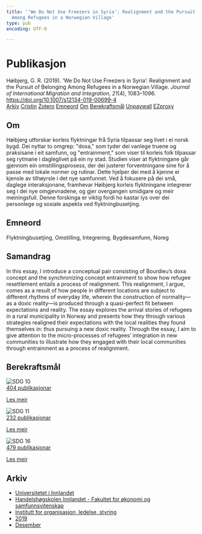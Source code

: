 ```yaml
---
title: '‘We Do Not Use Freezers in Syria’: Realignment and the Pursuit of Belonging
  Among Refugees in a Norwegian Village'
type: pub
encoding: UTF-8

---
```

<h1>Publikasjon</h1>
<article id="csl-bib-container-YL9JAE99" class="csl-bib-container">
  <div class="csl-bib-body"> <div class="csl-entry">Høibjerg, G. R. (2019). ‘We Do Not Use Freezers in Syria’: Realignment and the Pursuit of Belonging Among Refugees in a Norwegian Village. <i>Journal of International Migration and Integration</i>, <i>21</i>(4), 1083–1096. <a href="https://doi.org/10.1007/s12134-019-00699-4">https://doi.org/10.1007/s12134-019-00699-4</a></div> </div>
  <div class="csl-bib-buttons">
    <a href="#taxonomy-article-YL9JAE99" alt="archive" class="csl-bib-button">Arkiv</a>
    <a href="https://app.cristin.no/results/show.jsf?id=1758558" alt="Cristin" class="csl-bib-button">Cristin</a>
    <a href="http://zotero.org/groups/5881554/items/YL9JAE99" alt="Zotero" class="csl-bib-button">Zotero</a>
    <a href="#keywords-article-YL9JAE99" alt="keywords" class="csl-bib-button">Emneord</a>
    <a href="#about-article-YL9JAE99" alt="about_pub" class="csl-bib-button">Om</a>
    <a href="#sdg-article-YL9JAE99" alt="sdg" class="csl-bib-button">Berekraftsmål</a>
    <a href="https://doi.org/10.1007/s12134-019-00699-4" alt="Unpaywall" class="csl-bib-button">Unpaywall</a>
    <a href="https://doi.org/10.1007/s12134-019-00699-4" alt="EZproxy" class="csl-bib-button">EZproxy</a>
  </div>
  <div id="csl-bib-meta-container-YL9JAE99"></div>
</article>
<div id="csl-bib-meta-YL9JAE99" class="csl-bib-meta">
  <article id="about-article-YL9JAE99" class="about_pub-article">
    <h1>Om</h1>
    Høibjerg utforskar korleis flyktningar frå Syria tilpassar seg livet i ei norsk bygd. Dei nyttar to omgrep: "doxa," som tyder dei vanlege truene og praksisane i eit samfunn, og "entrainment," som viser til korleis folk tilpassar seg rytmane i dagleglivet på ein ny stad. Studien viser at flyktningane går gjennom ein omstillingsprosess, der dei justerer forventningane sine for å passe med lokale normer og rutinar. Dette hjelper dei med å kjenne ei kjensle av tilhøyrsle i det nye samfunnet. Ved å fokusere på dei små, daglege interaksjonane, framhevar Høibjerg korleis flyktningane integrerer seg i dei nye omgjevnadene, og gjer overgangen smidigare og meir meiningsfull. Denne forskinga er viktig fordi ho kastar lys over dei personlege og sosiale aspekta ved flyktningbusetjing.
  </article>
  <article id="keywords-article-YL9JAE99" class="keywords-article">
    <h1>Emneord</h1>
    Flyktningbusetjing, Omstilling, Integrering, Bygdesamfunn, Noreg
  </article>
  <article id="abstract-article-YL9JAE99" class="abstract-article">
    <h1>Samandrag</h1>
    In this essay, I introduce a conceptual pair consisting of Bourdieu’s doxa concept and the synchronizing concept entrainment to show how refugee resettlement entails a process of realignment. This realignment, I argue, comes as a result of how people in different locations are subject to different rhythms of everyday life, wherein the construction of normality—as a doxic reality—is produced through a quasi-perfect fit between expectations and reality. The essay explores the arrival stories of refugees in a rural municipality in Norway and presents how they through various strategies realigned their expectations with the local realities they found themselves in: thus pursuing a new doxic reality. Through the essay, I aim to give attention to the micro-processes of refugees’ integration in new communities to illustrate how they engaged with their local communities through entrainment as a process of realignment.
  </article>
  <article id="sdg-article-YL9JAE99" class="sdg-article">
    <h1>Berekraftsmål</h1>
    <div class="sdg-container"><div id="sdg10" class="sdg">
        <img src="{{< params subfolder >}}images/sdg/sdg10_nn.png" class="image" alt="SDG 10">
        <div class="sdg-overlay">
          <a href="/nn/archive/?key=?sdg=10#archive" class="sdg-publication-count"><span>404</span> publikasjonar</a>
          <p><a href="https://fn.no/om-fn/fns-baerekraftsmaal/mindre-ulikhet?lang=nno-NO" class="sdg-read-more">Les meir</a></p>
        </div>
      </div> <div id="sdg11" class="sdg">
        <img src="{{< params subfolder >}}images/sdg/sdg11_nn.png" class="image" alt="SDG 11">
        <div class="sdg-overlay">
          <a href="/nn/archive/?key=?sdg=11#archive" class="sdg-publication-count"><span>232</span> publikasjonar</a>
          <p><a href="https://fn.no/om-fn/fns-baerekraftsmaal/baerekraftige-byer-og-lokalsamfunn?lang=nno-NO" class="sdg-read-more">Les meir</a></p>
        </div>
      </div> <div id="sdg16" class="sdg">
        <img src="{{< params subfolder >}}images/sdg/sdg16_nn.png" class="image" alt="SDG 16">
        <div class="sdg-overlay">
          <a href="/nn/archive/?key=?sdg=16#archive" class="sdg-publication-count"><span>479</span> publikasjonar</a>
          <p><a href="https://fn.no/om-fn/fns-baerekraftsmaal/fred-rettferdighet-og-velfungerende-institusjoner?lang=nno-NO" class="sdg-read-more">Les meir</a></p>
        </div>
      </div></div>
  </article>
  <article id="taxonomy-article-YL9JAE99" class="taxonomy-article">
    <h1>Arkiv</h1>
    <ul>
      <li>
        <a href="/nn/archive/?key=3DCRN523">Universitetet i Innlandet</a>
      </li>
      <li>
        <a href="/nn/archive/?key=DU8Q9LN9">Handelshøgskolen Innlandet - Fakultet for økonomi og samfunnsvitenskap</a>
      </li>
      <li>
        <a href="/nn/archive/?key=4LUWR3ZM">Institutt for organisasjon, ledelse, styring</a>
      </li>
      <li>
        <a href="/nn/archive/?key=7GQPC2L9">2019</a>
      </li>
      <li>
        <a href="/nn/archive/?key=WI85NCBU">Desember</a>
      </li>
    </ul>
  </article>
</div>
